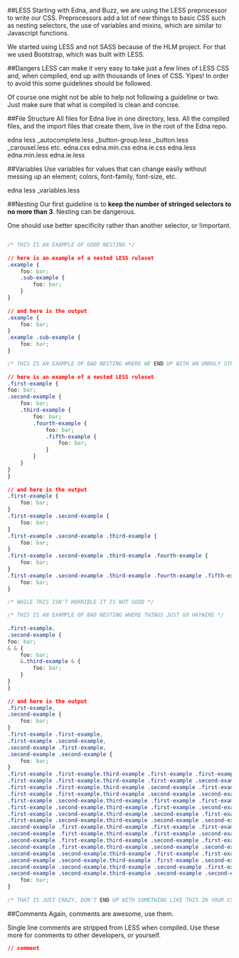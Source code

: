 ##LESS
Starting with Edna, and Buzz, we are using the LESS preprocessor to write our CSS. Preprocessors add a lot of new things to basic CSS such as nesting selectors, the use of variables and mixins, which are similar to Javascript functions.

We started using LESS and not SASS because of the HLM project. For that we used Bootstrap, which was built with LESS.

##Dangers
LESS can make it very easy to take just a few lines of LESS CSS and, when compiled, end up with thousands of lines of CSS. Yipes! In order to avoid this some guidelines should be followed.

Of course one might not be able to help not following a guideline or two. Just make sure that what is compiled is clean and concise.

##File Structure
All files for Edna live in one directory, less. All the compiled files, and the import files that create them, live in the root of the Edna repo.

edna
       less
              _autocomplete.less
              _button-group.less
              _button.less
              _carousel.less
              etc.
       edna.css
       edna.min.css
       edna.ie.css
       edna.less
       edna.min.less
       edna.ie.less

##Variables
Use variables for values that can change easily without messing up an element; colors, font-family, font-size, etc.

edna
       less
       _variables.less

##Nesting
Our first guideline is to **keep the number of stringed selectors to no more than 3**. Nesting can be dangerous.

One should use better specificity rather than another selector, or !important.

```CSS

/* THIS IS AN EXAMPLE OF GOOD NESTING */
 
// here is an example of a nested LESS ruleset
.example {
	foo: bar;
	.sub-example {
		foo: bar;
	}
}
 
// and here is the output
.example {
	foo: bar;
}
.example .sub-example {
	foo: bar;
}

```

```CSS
/* THIS IS AN EXAMPLE OF BAD NESTING WHERE WE END UP WITH AN UNRULY STRING OF SELECTORS */
 
// here is an example of a nested LESS ruleset
.first-example {
foo: bar;
.second-example {
	foo: bar;
	.third-example {
		foo: bar;
		.fourth-example {
			foo: bar;
			.fifth-example {
				foo: bar;
			}
		}
	}
}
}
 
// and here is the output
.first-example {
	foo: bar;
}
.first-example .second-example {
	foo: bar;
}
.first-example .second-example .third-example {
	foo: bar;
}
.first-example .second-example .third-example .fourth-example {
	foo: bar;
}
.first-example .second-example .third-example .fourth-example .fifth-example {
	foo: bar;
}
 
/* WHILE THIS ISN'T HORRIBLE IT IS NOT GOOD */
```

```CSS
/* THIS IS AN EXAMPLE OF BAD NESTING WHERE THINGS JUST GO HAYWIRE */
 
.first-example,
.second-example {
foo: bar;
& & {
	foo: bar;
	&.third-example & {
		foo: bar;
	}
}
}
 
// and here is the output
.first-example,
.second-example {
	foo: bar;
}
.first-example .first-example,
.first-example .second-example,
.second-example .first-example,
.second-example .second-example {
	foo: bar;
}
.first-example .first-example.third-example .first-example .first-example,
.first-example .first-example.third-example .first-example .second-example,
.first-example .first-example.third-example .second-example .first-example,
.first-example .first-example.third-example .second-example .second-example,
.first-example .second-example.third-example .first-example .first-example,
.first-example .second-example.third-example .first-example .second-example,
.first-example .second-example.third-example .second-example .first-example,
.first-example .second-example.third-example .second-example .second-example,
.second-example .first-example.third-example .first-example .first-example,
.second-example .first-example.third-example .first-example .second-example,
.second-example .first-example.third-example .second-example .first-example,
.second-example .first-example.third-example .second-example .second-example,
.second-example .second-example.third-example .first-example .first-example,
.second-example .second-example.third-example .first-example .second-example,
.second-example .second-example.third-example .second-example .first-example,
.second-example .second-example.third-example .second-example .second-example {
	foo: bar;
}
 
/* THAT IS JUST CRAZY, DON'T END UP WITH SOMETHING LIKE THIS IN YOUR CSS */
```


##Comments
Again, comments are awesome, use them.

Single line comments are stripped from LESS when compiled. Use these more for comments to other developers, or yourself.

```CSS
// comment
```